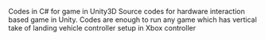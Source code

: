 Codes in C# for game in Unity3D 
Source codes for hardware interaction based game in Unity. 
Codes are enough to run any game which has vertical take of landing vehicle controller setup in Xbox controller 
